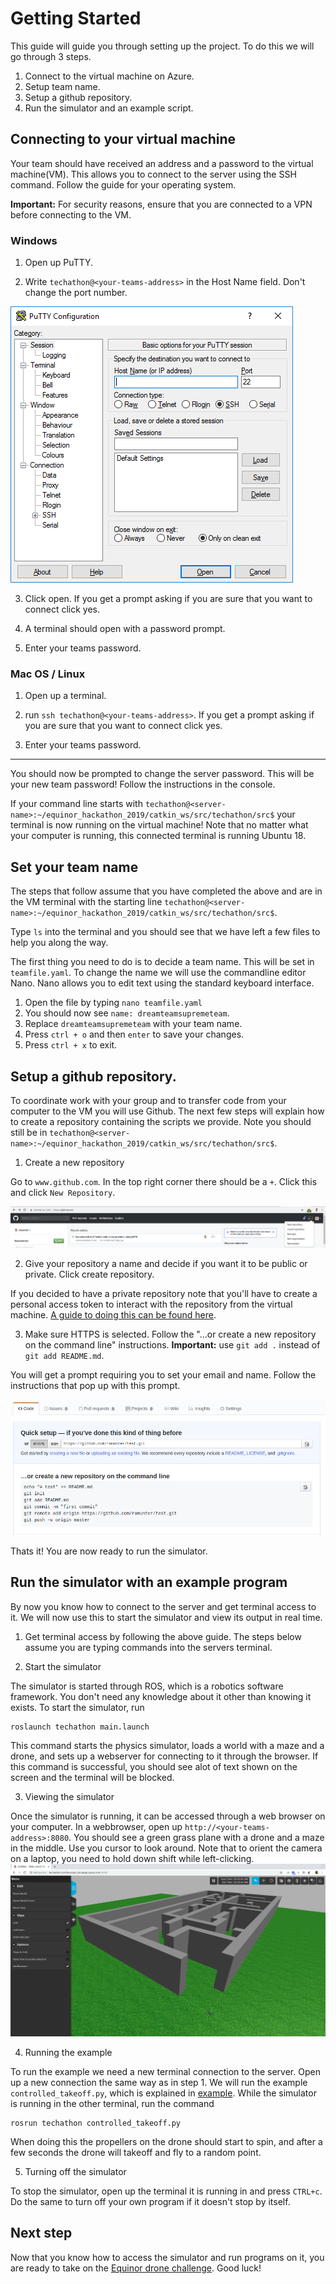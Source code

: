 # Getting Started

This guide will guide you through setting up the project. To do this we will go through 3 steps.

1. Connect to the virtual machine on Azure.
2. Setup team name.
3. Setup a github repository.
4. Run the simulator and an example script.

## Connecting to your virtual machine

Your team should have received an address and a password to the virtual machine(VM). This allows you to connect to the server using the SSH command. Follow the guide for your operating system.

**Important:** For security reasons, ensure that you are connected to a VPN before connecting to the VM.

### Windows

1. Open up PuTTY.

2. Write `techathon@<your-teams-address>` in the Host Name field. Don't change the port number.

![Putty](resources/putty.png)

3. Click open. If you get a prompt asking if you are sure that you want to connect click yes.

4. A terminal should open with a password prompt.

5. Enter your teams password.

### Mac OS / Linux

1. Open up a terminal.

2. run `ssh techathon@<your-teams-address>`. If you get a prompt asking if you are sure that you want to connect click yes.

3. Enter your teams password.

---

You should now be prompted to change the server password. This will be your new team password! Follow the instructions in the console.

If your command line starts with `techathon@<server-name>:~/equinor_hackathon_2019/catkin_ws/src/techathon/src$` your terminal is now running on the virtual machine! Note that no matter what your computer is running, this connected terminal is running Ubuntu 18.

## Set your team name

The steps that follow assume that you have completed the above and are in the VM terminal with the starting line `techathon@<server-name>:~/equinor_hackathon_2019/catkin_ws/src/techathon/src$`. 

Type `ls` into the terminal and you should see that we have left a few files to help you along the way.

The first thing you need to do is to decide a team name. This will be set in `teamfile.yaml`. To change the name we will use the commandline editor Nano. Nano allows you to edit text using the standard keyboard interface.

1. Open the file by typing `nano teamfile.yaml`
2. You should now see `name: dreamteamsupremeteam`.
3. Replace `dreamteamsupremeteam` with your team name.
4. Press `ctrl + o` and then `enter` to save your changes.
5. Press `ctrl + x` to exit.

## Setup a github repository.

To coordinate work with your group and to transfer code from your computer to the VM you will use Github. The next few steps will explain how to create a repository containing the scripts we provide. Note you should still be in `techathon@<server-name>:~/equinor_hackathon_2019/catkin_ws/src/techathon/src$`.

1. Create a new repository

Go to `www.github.com`. In the top right corner there should be a `+`. Click this and click `New Repository`.

![New_Repo](resources/new_repo.png)

2. Give your repository a name and decide if you want it to be public or private. Click create repository.

If you decided to have a private repository note that you'll have to create a personal access token to interact with the repository from the virtual machine. [A guide to doing this can be found here](https://help.github.com/en/articles/creating-a-personal-access-token-for-the-command-line).

3. Make sure HTTPS is selected. Follow the "…or create a new repository on the command line" instructions. **Important:** use `git add .` instead of `git add README.md`.

You will get a prompt requiring you to set your email and name. Follow the instructions that pop up with this prompt.

![git_instructions](resources/gitguide.png)

Thats it! You are now ready to run the simulator.

## Run the simulator with an example program
By now you know how to connect to the server and get terminal access to it. We will now use this to start the simulator and view its output in real time. 
1. Get terminal access by following the above guide. The steps below assume you are typing commands into the servers terminal. 

2. Start the simulator

The simulator is started through ROS, which is a robotics software framework. You don't need any knowledge about it other than knowing it exists. To start the simulator, run 
```
roslaunch techathon main.launch
```
This command starts the physics simulator, loads a world with a maze and a drone, and sets up a webserver for connecting to it through the browser. If this command is successful, you should see alot of text shown on the screen and the terminal will be blocked.

3. Viewing the simulator

Once the simulator is running, it can be accessed through a web browser on your computer. 
In a webbrowser, open up `http://<your-teams-address>:8080`. You should see a green grass plane with a drone and a maze in the middle. Use you cursor to look around. Note that to orient the camera on a laptop, you need to hold down shift while left-clicking. 
![gazebo web](resources/gzweb.png)

4. Running the example

To run the example we need a new terminal connection to the server. Open up a new connection the same way as in step 1. We will run the example `controlled_takeoff.py`, which is explained in [example](examples.md). While the simulator is running in the other terminal, run the command
```
rosrun techathon controlled_takeoff.py
```
When doing this the propellers on the drone should start to spin, and after a few seconds the drone will takeoff and fly to a random point. 

5. Turning off the simulator

To stop the simulator, open up the terminal it is running in and press `CTRL+c`. Do the same to turn off your own program if it doesn't stop by itself. 


## Next step
Now that you know how to access the simulator and run programs on it, you are ready to take on the [Equinor drone challenge](task.md). Good luck!

